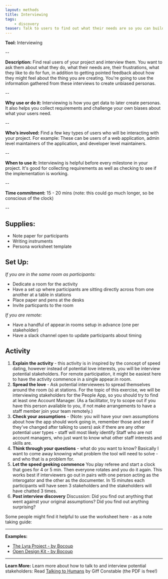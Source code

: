 ```yaml
---
layout: methods
title: Interviewing
tags:
    - discovery
teaser: Talk to users to find out what their needs are so you can build a product they'll love.
---
```


**Tool:**  Interviewing

--

**Description:**
Find real users of your project and interview them. You want to ask them about what they do, what their needs are, their frustrations, what they like to do for fun, in addition to getting pointed feedback about how they might feel about the thing you are creating. You're going to use the information gathered from these interviews to create unbiased personas.

--

**Why use or do it:**
Interviewing is how you get data to later create personas. It also helps you collect requirements and challenge your own biases about what your users need.

--

**Who’s involved:**
Find a few key types of users who will be interacting with your project. For example: These can be users of a web application, admin level maintainers of the application, and developer level maintainers.

--

**When to use it:**
Interviewing is helpful before every milestone in your project. It's good for collecting requirements as well as checking to see if the implementation is working.

--

**Time commitment:**  15 - 20 mins (note: this could go much longer, so be conscious of the clock)

--



Supplies:
--------------
- Note paper for participants
- Writing instruments
- Persona worksheet template


Set Up:
---------------

*If you are in the same room as participants:*

-   Dedicate a room for the activity
-   Have a set up where participants are sitting directly across from one another at a table in stations
-   Place paper and pens at the desks
-   Invite particpants to the room

*If you are remote:*

-   Have a handful of appear.in rooms setup in advance (one per stakeholder)
-   Have a slack channel open to update participants about timing


Activity
---------

1. **Explain the activity** - this activity is in inspired by the concept of speed dating, however instead of potential love interests, you will be interview potential stakeholders.  For remote participation, it might be easiest here to have the activity commence in a single appear.in room.
2. **Spread the love** - Ask potential interviewees to spread themselves around the room (s) at stations. For the topic of this exercise, we will be interviewing stakeholders for the People App, so you should try to find at least one Account Manager. (As a facilitator, try to scope out if you have this person available to you, if not make arrangements to have a staff member join your team remotely.)
3. **Check your assumptions** - (Note: you will have your own assumptions about how the app should work going in, remember those and see if they've changed after talking to users) ask if there are any other potential user types - staff will most likely identify Staff who are not account managers, who just want to know what other staff interests and skills are.
4. **Think through your questions** - what do you want to know? Basically I want to come away knowing what problem the tool will need to solve - and who that is a problem for.
5. **Let the speed geeking commence** You play referee and start a clock that goes for 4 or 5 min. Then everyone rotates and you do it again. This works best if interviewers go out in pairs with one person acting as the interogator and the other as the documenter. In 15 minutes each participants  will have seen 3 stakeholders and the stakeholders will have chatted 3 times.
6. **Post interview discovery** Discussion: Did you find out anything that went against your original assumptions? Did you find out anything surprising?

Some people might find it helpful to use the worksheet here - as a note taking guide:

---

**Examples:**
* [The Lyra Project - by Bocoup](https://github.com/vega/lyra/search?q=persona&type=Issues&utf8=%E2%9C%93)
* [Open Design Kit - by Bocoup](https://github.com/bocoup/opendesignkit/issues/7)

---

**Learn More:**
Learn more about how to talk to and interview potential stakeholders: Read [Talking to Humans](http://www.talkingtohumans.com/) by Giff Constable (the PDF is free!)
